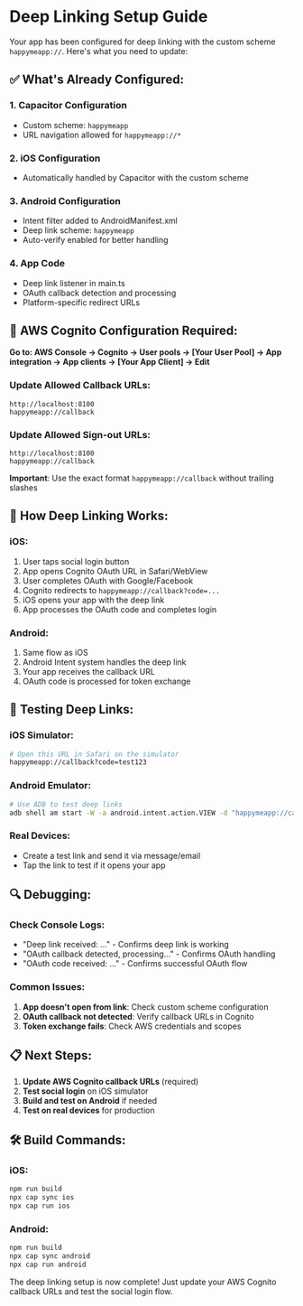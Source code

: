# Deep Linking Setup Guide

Your app has been configured for deep linking with the custom scheme `happymeapp://`. Here's what you need to update:

## ✅ What's Already Configured:

### 1. Capacitor Configuration
- Custom scheme: `happymeapp`
- URL navigation allowed for `happymeapp://*`

### 2. iOS Configuration
- Automatically handled by Capacitor with the custom scheme

### 3. Android Configuration
- Intent filter added to AndroidManifest.xml
- Deep link scheme: `happymeapp`
- Auto-verify enabled for better handling

### 4. App Code
- Deep link listener in main.ts
- OAuth callback detection and processing
- Platform-specific redirect URLs

## 🔧 AWS Cognito Configuration Required:

**Go to: AWS Console → Cognito → User pools → [Your User Pool] → App integration → App clients → [Your App Client] → Edit**

### Update Allowed Callback URLs:
```
http://localhost:8100
happymeapp://callback
```

### Update Allowed Sign-out URLs:
```
http://localhost:8100
happymeapp://callback
```

**Important**: Use the exact format `happymeapp://callback` without trailing slashes

## 📱 How Deep Linking Works:

### iOS:
1. User taps social login button
2. App opens Cognito OAuth URL in Safari/WebView
3. User completes OAuth with Google/Facebook
4. Cognito redirects to `happymeapp://callback?code=...`
5. iOS opens your app with the deep link
6. App processes the OAuth code and completes login

### Android:
1. Same flow as iOS
2. Android Intent system handles the deep link
3. Your app receives the callback URL
4. OAuth code is processed for token exchange

## 🧪 Testing Deep Links:

### iOS Simulator:
```bash
# Open this URL in Safari on the simulator
happymeapp://callback?code=test123
```

### Android Emulator:
```bash
# Use ADB to test deep links
adb shell am start -W -a android.intent.action.VIEW -d "happymeapp://callback?code=test123" im.pencil.cognito
```

### Real Devices:
- Create a test link and send it via message/email
- Tap the link to test if it opens your app

## 🔍 Debugging:

### Check Console Logs:
- "Deep link received: ..." - Confirms deep link is working
- "OAuth callback detected, processing..." - Confirms OAuth handling
- "OAuth code received: ..." - Confirms successful OAuth flow

### Common Issues:
1. **App doesn't open from link**: Check custom scheme configuration
2. **OAuth callback not detected**: Verify callback URLs in Cognito
3. **Token exchange fails**: Check AWS credentials and scopes

## 📋 Next Steps:

1. **Update AWS Cognito callback URLs** (required)
2. **Test social login** on iOS simulator
3. **Build and test on Android** if needed
4. **Test on real devices** for production

## 🛠️ Build Commands:

### iOS:
```bash
npm run build
npx cap sync ios
npx cap run ios
```

### Android:
```bash
npm run build
npx cap sync android
npx cap run android
```

The deep linking setup is now complete! Just update your AWS Cognito callback URLs and test the social login flow.
